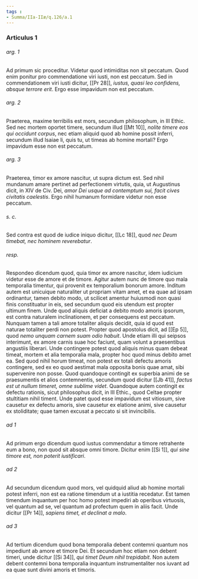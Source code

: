 ```yaml
---
tags : 
- Summa/IIa-IIæ/q.126/a.1
---
```


### Articulus 1

###### arg. 1
Ad primum sic proceditur. Videtur quod intimiditas non sit peccatum. Quod enim ponitur pro commendatione viri iusti, non est peccatum. Sed in commendationem viri iusti dicitur, [[Pr 28]], *iustus, quasi leo confidens, absque terrore erit*. Ergo esse impavidum non est peccatum.

###### arg. 2
Praeterea, maxime terribilis est mors, secundum philosophum, in III Ethic. Sed nec mortem oportet timere, secundum illud [[Mt 10]], *nolite timere eos qui occidunt corpus*, nec etiam aliquid quod ab homine possit inferri, secundum illud Isaiae li, quis tu, ut timeas ab homine mortali? Ergo impavidum esse non est peccatum.

###### arg. 3
Praeterea, timor ex amore nascitur, ut supra dictum est. Sed nihil mundanum amare pertinet ad perfectionem virtutis, quia, ut Augustinus dicit, in XIV de Civ. Dei, *amor Dei usque ad contemptum sui, facit cives civitatis caelestis*. Ergo nihil humanum formidare videtur non esse peccatum.

###### s. c.
Sed contra est quod de iudice iniquo dicitur, [[Lc 18]], quod *nec Deum timebat, nec hominem reverebatur*.

###### resp.
Respondeo dicendum quod, quia timor ex amore nascitur, idem iudicium videtur esse de amore et de timore. Agitur autem nunc de timore quo mala temporalia timentur, qui provenit ex temporalium bonorum amore. Inditum autem est unicuique naturaliter ut propriam vitam amet, et ea quae ad ipsam ordinantur, tamen debito modo, ut scilicet amentur huiusmodi non quasi finis constituatur in eis, sed secundum quod eis utendum est propter ultimum finem. Unde quod aliquis deficiat a debito modo amoris ipsorum, est contra naturalem inclinationem, et per consequens est peccatum. Nunquam tamen a tali amore totaliter aliquis decidit, quia id quod est naturae totaliter perdi non potest. Propter quod apostolus dicit, ad [[Ep 5]], quod *nemo unquam carnem suam odio habuit*. Unde etiam illi qui seipsos interimunt, ex amore carnis suae hoc faciunt, quam volunt a praesentibus angustiis liberari. Unde contingere potest quod aliquis minus quam debeat timeat, mortem et alia temporalia mala, propter hoc quod minus debito amet ea. Sed quod nihil horum timeat, non potest ex totali defectu amoris contingere, sed ex eo quod aestimat mala opposita bonis quae amat, sibi supervenire non posse. Quod quandoque contingit ex superbia animi de se praesumentis et alios contemnentis, secundum quod dicitur [[Jb 41]], *factus est ut nullum timeret, omne sublime videt*. Quandoque autem contingit ex defectu rationis, sicut philosophus dicit, in III Ethic., quod Celtae propter stultitiam nihil timent. Unde patet quod esse impavidum est vitiosum, sive causetur ex defectu amoris, sive causetur ex elatione animi, sive causetur ex stoliditate; quae tamen excusat a peccato si sit invincibilis.

###### ad 1
Ad primum ergo dicendum quod iustus commendatur a timore retrahente eum a bono, non quod sit absque omni timore. Dicitur enim [[Si 1]], *qui sine timore est, non poterit iustificari*.

###### ad 2
Ad secundum dicendum quod mors, vel quidquid aliud ab homine mortali potest inferri, non est ea ratione timendum ut a iustitia recedatur. Est tamen timendum inquantum per hoc homo potest impediri ab operibus virtuosis, vel quantum ad se, vel quantum ad profectum quem in aliis facit. Unde dicitur [[Pr 14]], *sapiens timet, et declinat a malo*.

###### ad 3
Ad tertium dicendum quod bona temporalia debent contemni quantum nos impediunt ab amore et timore Dei. Et secundum hoc etiam non debent timeri, unde dicitur [[Si 34]], *qui timet Deum nihil trepidabit*. Non autem debent contemni bona temporalia inquantum instrumentaliter nos iuvant ad ea quae sunt divini amoris et timoris.

